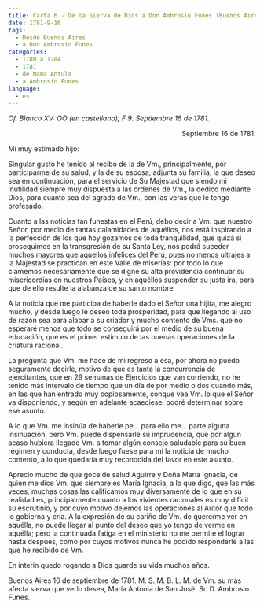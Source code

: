 ```yaml
---
title: Carta 6 - De la Sierva de Dios a Don Ambrosio Funes (Buenos Aires, 16 de septiembre de 1781).
date: 1781-9-16
tags:
  - Desde Buenos Aires
  - a Don Ambrosio Funes
categories:
  - 1780 a 1784
  - 1781
  - de Mama Antula
  - a Ambrosio Funes
language:
  - es  
---
```


_Cf. Blanco XV: OO (en castellano); F 9. Septiembre 16 de 1781._

<div align="right">
Septiembre 16 de 1781.
</div>

Mi muy estimado hijo:

Singular gusto he tenido al recibo de la de Vm., principalmente, por participarme de su salud, y la de su esposa, adjunta su familia, la que deseo sea en continuación, para el servicio de Su Majestad que siendo mi inutilidad siempre muy dispuesta a las órdenes de Vm., la dedico mediante Dios, para cuanto sea del agrado de Vm., con las veras que le tengo profesado.

Cuanto a las noticias tan funestas en el Perú, debo decir a Vm. que nuestro Señor, por medio de tantas calamidades de aquéllos, nos está inspirando a la perfección de los que hoy gozamos de toda tranquilidad, que quizá si proseguimos en la transgresión de su Santa Ley, nos podrá suceder muchos mayores que aquellos infelices del Perú, pues no menos ultrajes a la Majestad se practican en este Valle de miserias: por todo lo que clamemos  necesariamente que se digne su alta providencia continuar su misericordias en nuestros Países, y en aquéllos suspender su justa ira, para que de ello resulte la alabanza de su santo nombre.

A la noticia que me participa de haberle dado el Señor una hijita, me alegro mucho, y desde luego le deseo toda prosperidad, para que llegando al uso de razón sea para alabar a su criador y mucho contento de Vms. que no esperaré menos que todo se conseguirá por el medio de su buena educación, que es el primer estímulo de las buenas operaciones de la criatura racional.

La pregunta que Vm. me hace de mi regreso a ésa, por ahora no puedo seguramente decirle, motivo de que es tanta la concurrencia de ejercitantes, que en 29 semanas de Ejercicios que van corriendo, no he tenido más intervalo de tiempo que un día de por medio o dos cuando más, en las que han entrado muy copiosamente, conque vea Vm. lo que el Señor va disponiendo, y según en adelante acaeciese, podré determinar sobre ese asunto.

A lo que Vm. me insinúa de haberle pe... para ello me... parte alguna insinuación, pero Vm. puede dispensarle su imprudencia, que por algún acaso hubiera llegado Vm. a tomar algún consejo saludable para su buen régimen y conducta, desde luego fuese para mí la noticia de mucho contento, a lo que quedaría muy reconocida del favor en este asunto.

Aprecio mucho de que goce de salud Aguirre y Doña María Ignacia, de quien me dice Vm. que siempre es María Ignacia, a lo que digo, que las más veces, muchas cosas las calificamos muy diversamente de lo que en su realidad es, principalmente cuanto a los vivientes racionales es muy difícil su escrutinio, y por cuyo motivo dejemos las operaciones al Autor que todo lo gobierna y cría. A la expresión de su cariño de Vm. de quererme ver en aquélla, no puede llegar al punto del deseo que yo tengo de verme en aquélla; pero la continuada fatiga en el ministerio no me permite el lograr hasta después, como por cuyos motivos nunca he podido responderle a las que he recibido de Vm.

En ínterin quedo rogando a Dios guarde su vida muchos años.

Buenos Aires 16 de septiembre de 1781. M. S. M. B. L. M. de Vm. su más afecta sierva que verlo desea, María Antonia de San José. Sr. D. Ambrosio Funes.
